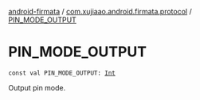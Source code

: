 [android-firmata](../index.md) / [com.xujiaao.android.firmata.protocol](index.md) / [PIN_MODE_OUTPUT](./-p-i-n_-m-o-d-e_-o-u-t-p-u-t.md)

# PIN_MODE_OUTPUT

`const val PIN_MODE_OUTPUT: `[`Int`](https://kotlinlang.org/api/latest/jvm/stdlib/kotlin/-int/index.html)

Output pin mode.


